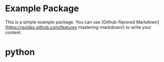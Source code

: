 # Example Package

This is a simple example package. You can use [Github-flavored Markdown](https://guides.github.com/features mastering-markdown/) to write your content.
# python
